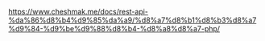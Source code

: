 https://www.cheshmak.me/docs/rest-api-%da%86%d8%b4%d9%85%da%a9/%d8%a7%d8%b1%d8%b3%d8%a7%d9%84-%d9%be%d9%88%d8%b4-%d8%a8%d8%a7-php/
